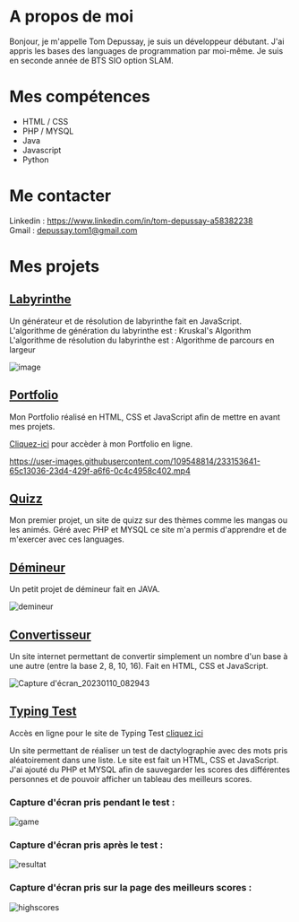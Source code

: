 # A propos de moi

Bonjour, je m'appelle Tom Depussay, je suis un développeur débutant. J'ai appris les bases des languages de programmation par moi-même.
Je suis en seconde année de BTS SIO option SLAM.


# Mes compétences

- HTML / CSS
- PHP / MYSQL
- Java
- Javascript
- Python


# Me contacter

Linkedin : https://www.linkedin.com/in/tom-depussay-a58382238 </br>
Gmail : depussay.tom1@gmail.com


# Mes projets 

## <a href="https://github.com/tomdepussay/maze">Labyrinthe</a>

Un générateur et de résolution de labyrinthe fait en JavaScript. <br>
L'algorithme de génération du labyrinthe est : Kruskal's Algorithm <br>
L'algorithme de résolution du labyrinthe est : Algorithme de parcours en largeur

![image](https://github.com/tomdepussay/tomdepussay/assets/109548814/1a2e657a-8e3e-49a1-9b84-f4d55b3ae826)

## <a href="https://github.com/tomdepussay/portfolio">Portfolio</a>

Mon Portfolio réalisé en HTML, CSS et JavaScript afin de mettre en avant mes projets.

<a href="http://51.15.218.4" target="_blank">Cliquez-ici</a> pour accèder à mon Portfolio en ligne.


https://user-images.githubusercontent.com/109548814/233153641-65c13036-23d4-429f-a6f6-0c4c4958c402.mp4


## <a href="https://github.com/tomdepussay/quizz">Quizz</a>

Mon premier projet, un site de quizz sur des thèmes comme les mangas ou les animés. Géré avec PHP et MYSQL ce site m'a permis d'apprendre et de m'exercer avec ces languages.


## <a href="https://github.com/tomdepussay/demineur">Démineur</a>

Un petit projet de démineur fait en JAVA.

![demineur](https://user-images.githubusercontent.com/109548814/205096287-307d9470-22d5-410a-a101-ce3868694d15.png)


## <a href="https://github.com/tomdepussay/convertisseur">Convertisseur</a>

Un site internet permettant de convertir simplement un nombre d'un base à une autre (entre la base 2, 8, 10, 16). Fait en HTML, CSS et JavaScript.

![Capture d'écran_20230110_082943](https://user-images.githubusercontent.com/109548814/211488643-d3bfcb06-de90-4221-8ecf-abc19b0e1079.png)

## <a href="https://github.com/tomdepussay/typing-test">Typing Test</a>

Accès en ligne pour le site de Typing Test <a href="http://51.15.218.4/typing" target="_blank">cliquez ici</a>

Un site permettant de réaliser un test de dactylographie avec des mots pris aléatoirement dans une liste. Le site est fait un HTML, CSS et JavaScript.
J'ai ajouté du PHP et MYSQL afin de sauvegarder les scores des différentes personnes et de pouvoir afficher un tableau des meilleurs scores.

### Capture d'écran pris pendant le test :

![game](https://user-images.githubusercontent.com/109548814/218255837-3e93f9c7-f09b-4c45-af96-b80d09f7578f.PNG)

### Capture d'écran pris après le test : 

![resultat](https://user-images.githubusercontent.com/109548814/218255853-18285f24-2106-49d7-9720-c75675977cd4.PNG)

### Capture d'écran pris sur la page des meilleurs scores :

![highscores](https://user-images.githubusercontent.com/109548814/218255859-2fa416a1-d7fd-481a-abec-ad79de9e1e6f.PNG)



